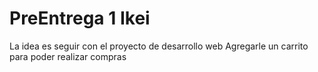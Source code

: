 # PreEntrega 1 Ikei
La idea es seguir con el proyecto de desarrollo web
Agregarle un carrito para poder realizar compras